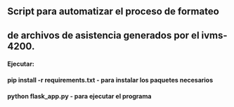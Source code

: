 ## Script para automatizar el proceso de formateo
## de archivos de asistencia generados por el ivms-4200.

#### Ejecutar: 
#### pip install -r requirements.txt - para instalar los paquetes necesarios
#### python flask_app.py - para ejecutar el programa
